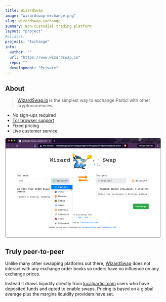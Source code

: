 ```yaml
---
title: WizardSwap
image: "wizardswap-exchange.png"
slug: wizardswap-exchange
summary: Non-custodial trading platform
layout: "project"
#aliases:
projects: "Exchange"
info:
  author: ""
  url: "https://www.wizardswap.io"
  repo: ""
  development: "Private"
---
```


## About

> [WizardSwap.io](https://www.wizardswap.io) is the simplest way to exchange Particl with other cryptocurrencies.

* No sign-ups required
* [Tor browser support](http://wizardswgtu2ovor7r2esg3cxdpt7tv4nrugi32lldv53zmtonbz6sid.onion/)
* Fixed pricing
* Live customer service

[![WizardSwap preview](wizardswap-exchange.png)](https://www.wizardswap.io)


## Truly peer-to-peer

Unlike many other swapping platforms out there, [WizardSwap](https://www.wizardswap.io) does not interact with any exchange order books so orders have no influence on any exchange prices.

Instead it draws liquidity directly from [localparticl.com](https://www.localparticl.com) users who have deposited funds and opted to enable swaps. Pricing is based on a global average plus the margins liquidity providers have set.
